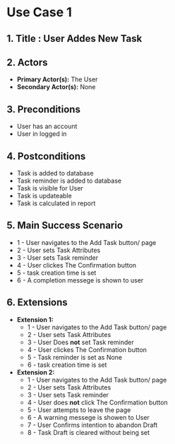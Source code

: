 # Use Case 1

## 1. Title : User Addes New Task

## 2. Actors
- **Primary Actor(s):** The User
- **Secondary Actor(s):** None

## 3. Preconditions
- User has an account
- User in logged in

## 4. Postconditions
- Task is added to database
- Task reminder is added to database
- Task is visible for User
- Task is updateable
- Task is calculated in report

## 5. Main Success Scenario
- 1 - User navigates to the Add Task button/ page
- 2 - User sets Task Attributes
- 3 - User sets Task reminder
- 4 - User clickes The Confirmation button
- 5 - task creation time is set
- 6 - A completion messege is shown to user

## 6. Extensions

  - **Extension 1:** 
    - 1 - User navigates to the Add Task button/ page
    - 2 - User sets Task Attributes
    - 3 - User Does **not** set Task reminder
    - 4 - User clickes The Confirmation button
    - 5 - Task reminder is set as None
    - 6 - task creation time is set
  - **Extension 2:** 
    - 1 - User navigates to the Add Task button/ page
    - 2 - User sets Task Attributes
    - 3 - User sets Task reminder
    - 4 - User  does **not** click The Confirmation button
    - 5 - User attempts to leave the page
    - 6 - A warning messege is showen to User
    - 7 - User Confirms intention to abandon Draft
    - 8 - Task Draft is cleared without being set

